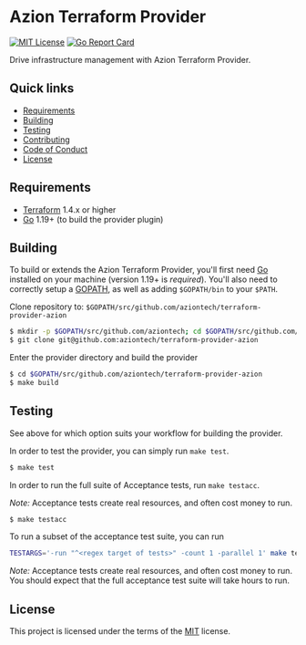 # Azion Terraform Provider

[![MIT License](https://img.shields.io/badge/license-MIT-green.svg)](LICENSE)
[![Go Report Card](https://goreportcard.com/badge/github.com/aziontech/terraform-provider-azion)](https://goreportcard.com/report/github.com/aziontech/terraform-provider-azion)
<!--- # Documentation: https://registry.terraform.io/providers/azion/azion/latest/docs
-->

Drive infrastructure management with Azion Terraform Provider.

## Quick links
* [Requirements](#Requirements)
* [Building](#building)
* [Testing](#Testing)
* [Contributing](CONTRIBUTING.md)
* [Code of Conduct](CODE_OF_CONDUCT.md)
* [License](#License)

## Requirements
-	[Terraform](https://www.terraform.io/downloads.html) 1.4.x or higher
-	[Go](https://golang.org/doc/install) 1.19+ (to build the provider plugin)


## Building
To build or extends the Azion Terraform Provider, you'll first need [Go](http://www.golang.org)
installed on your machine (version 1.19+ is _required_). You'll also need to
correctly setup a [GOPATH](http://golang.org/doc/code.html#GOPATH), as well
as adding `$GOPATH/bin` to your `$PATH`.


Clone repository to: `$GOPATH/src/github.com/aziontech/terraform-provider-azion`

```sh
$ mkdir -p $GOPATH/src/github.com/aziontech; cd $GOPATH/src/github.com/aziontech
$ git clone git@github.com:aziontech/terraform-provider-azion
```

Enter the provider directory and build the provider

```sh
$ cd $GOPATH/src/github.com/aziontech/terraform-provider-azion
$ make build
```

## Testing

See above for which option suits your workflow for building the provider.

In order to test the provider, you can simply run `make test`.

```sh
$ make test
```

In order to run the full suite of Acceptance tests, run `make testacc`.

_Note:_ Acceptance tests create real resources, and often cost money to run.

```sh
$ make testacc
```

To run a subset of the acceptance test suite, you can run

```sh
TESTARGS='-run "^<regex target of tests>" -count 1 -parallel 1' make testacc
```

*Note:* Acceptance tests create real resources, and often cost money to run. You should expect that the full acceptance test suite will take hours to run.


## License
This project is licensed under the terms of the [MIT](LICENSE) license.



